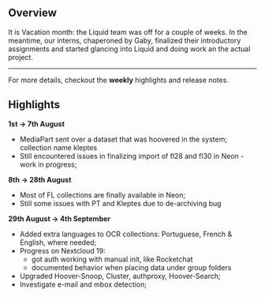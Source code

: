 ## Overview

It is Vacation month: the Liquid team was off for a couple of weeks. In the meantime, our interns, chaperoned by Gaby, finalized their introductory assignments and started glancing into Liquid and doing work an the actual project.

***

For more details, checkout the **weekly** highlights and release notes.

## Highlights
**1st -> 7th August** 
- MediaPart sent over a dataset that was hoovered in the system; collection name kleptes
- Still encountered issues in finalizing import of fl28 and fl30 in Neon - work in progress;

**8th -> 28th August**
- Most of FL collections are finally available in Neon;
- Still some issues with PT and Kleptes due to de-archiving bug

**29th August -> 4th September**
- Added extra languages to OCR collections: Portuguese, French & English, where needed;
- Progress on Nextcloud 19: 
  - got auth working with manual init, like Rocketchat
  - documented behavior when placing data under group folders
- Upgraded Hoover-Snoop, Cluster, authproxy,  Hoover-Search;
- Investigate e-mail and mbox detection;



